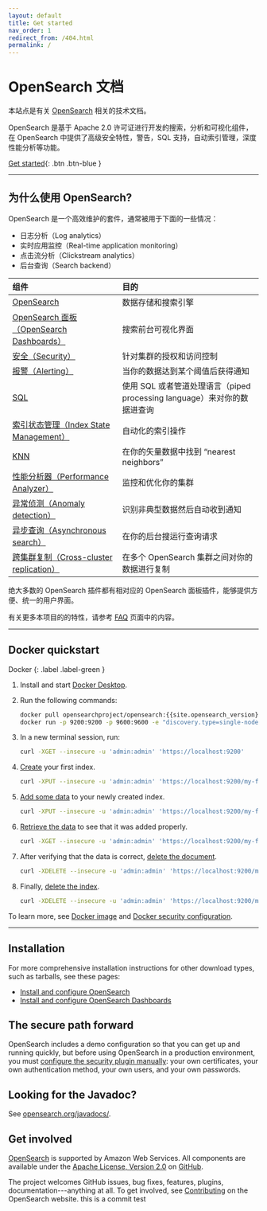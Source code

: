 ```yaml
---
layout: default
title: Get started
nav_order: 1
redirect_from: /404.html
permalink: /
---
```


# OpenSearch 文档

本站点是有关 [OpenSearch](https://opensearch.org/) 相关的技术文档。

OpenSearch 是基于 Apache 2.0 许可证进行开发的搜索，分析和可视化组件，在 OpenSearch 中提供了高级安全特性，警告，SQL 支持，自动索引管理，深度性能分析等功能。

[Get started](#docker-quickstart){: .btn .btn-blue }


---

## 为什么使用 OpenSearch?

OpenSearch 是一个高效维护的套件，通常被用于下面的一些情况：

* 日志分析（Log analytics）
* 实时应用监控（Real-time application monitoring）
* 点击流分析（Clickstream analytics）
* 后台查询（Search backend）

组件 | 目的
:--- | :---
[OpenSearch]({{site.url}}{{site.baseurl}}/opensearch/) | 数据存储和搜索引擎
[OpenSearch 面板（OpenSearch Dashboards）]({{site.url}}{{site.baseurl}}/dashboards/) | 搜索前台可视化界面
[安全（Security）]({{site.url}}{{site.baseurl}}/security-plugin/) | 针对集群的授权和访问控制
[报警（Alerting）]({{site.url}}{{site.baseurl}}/monitoring-plugins/alerting/) | 当你的数据达到某个阈值后获得通知
[SQL]({{site.url}}{{site.baseurl}}/search-plugins/sql/) | 使用 SQL 或者管道处理语言（piped processing language）来对你的数据进查询
[索引状态管理（Index State Management）]({{site.url}}{{site.baseurl}}/im-plugin/) | 自动化的索引操作
[KNN]({{site.url}}{{site.baseurl}}/search-plugins/knn/) | 在你的矢量数据中找到 “nearest neighbors”
[性能分析器（Performance Analyzer）]({{site.url}}{{site.baseurl}}/monitoring-plugins/pa/) | 监控和优化你的集群
[异常侦测（Anomaly detection）]({{site.url}}{{site.baseurl}}/monitoring-plugins/ad/) | 识别非典型数据然后自动收到通知
[异步查询（Asynchronous search）]({{site.url}}{{site.baseurl}}/search-plugins/async/) | 在你的后台搜运行查询请求
[跨集群复制（Cross-cluster replication）]({{site.url}}{{site.baseurl}}/replication-plugin/index/) | 在多个 OpenSearch 集群之间对你的数据进行复制

绝大多数的 OpenSearch 插件都有相对应的 OpenSearch 面板插件，能够提供方便、统一的用户界面。

有关更多本项目的的特性，请参考 [FAQ](https://opensearch.org/faq/) 页面中的内容。


---

## Docker quickstart
Docker
{: .label .label-green }

1. Install and start [Docker Desktop](https://www.docker.com/products/docker-desktop).
1. Run the following commands:

   ```bash
   docker pull opensearchproject/opensearch:{{site.opensearch_version}}
   docker run -p 9200:9200 -p 9600:9600 -e "discovery.type=single-node" opensearchproject/opensearch:{{site.opensearch_version}}
   ```

1. In a new terminal session, run:

   ```bash
   curl -XGET --insecure -u 'admin:admin' 'https://localhost:9200'
   ```

1. [Create]({{site.url}}{{site.baseurl}}/opensearch/rest-api/index-apis/create-index/) your first index.

   ```bash
   curl -XPUT --insecure -u 'admin:admin' 'https://localhost:9200/my-first-index'
   ```

1. [Add some data]({{site.url}}{{site.baseurl}}/opensearch/index-data/) to your newly created index.

   ```bash
   curl -XPUT --insecure -u 'admin:admin' 'https://localhost:9200/my-first-index/_doc/1' -H 'Content-Type: application/json' -d '{"Description": "To be or not to be, that is the question."}'
   ```

1. [Retrieve the data]({{site.url}}{{site.baseurl}}/opensearch/index-data/#read-data) to see that it was added properly.

   ```bash
   curl -XGET --insecure -u 'admin:admin' 'https://localhost:9200/my-first-index/_doc/1'
   ```

1. After verifying that the data is correct, [delete the document]({{site.url}}{{site.baseurl}}/opensearch/index-data/#delete-data).

   ```bash
   curl -XDELETE --insecure -u 'admin:admin' 'https://localhost:9200/my-first-index/_doc/1'
   ```

1. Finally, [delete the index]({{site.url}}{{site.baseurl}}/opensearch/rest-api/index-apis/delete-index).

   ```bash
   curl -XDELETE --insecure -u 'admin:admin' 'https://localhost:9200/my-first-index/'
   ```

To learn more, see [Docker image]({{site.url}}{{site.baseurl}}/opensearch/install/docker/) and [Docker security configuration]({{site.url}}{{site.baseurl}}/opensearch/install/docker-security/).


---

## Installation

For more comprehensive installation instructions for other download types, such as tarballs, see these pages:

- [Install and configure OpenSearch]({{site.url}}{{site.baseurl}}/opensearch/install/)
- [Install and configure OpenSearch Dashboards]({{site.url}}{{site.baseurl}}/dashboards/install/)


## The secure path forward

OpenSearch includes a demo configuration so that you can get up and running quickly, but before using OpenSearch in a production environment, you must [configure the security plugin manually]({{site.url}}{{site.baseurl}}/security-plugin/configuration/index/): your own certificates, your own authentication method, your own users, and your own passwords.


## Looking for the Javadoc?

See [opensearch.org/javadocs/](https://opensearch.org/javadocs/).


## Get involved

[OpenSearch](https://opensearch.org) is supported by Amazon Web Services. All components are available under the [Apache License, Version 2.0](https://www.apache.org/licenses/LICENSE-2.0.html) on [GitHub](https://github.com/opensearch-project/).

The project welcomes GitHub issues, bug fixes, features, plugins, documentation---anything at all. To get involved, see [Contributing](https://opensearch.org/source.html) on the OpenSearch website.
this is a commit test